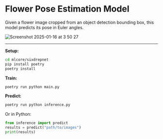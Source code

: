 # Flower Pose Estimation Model

Given a flower image cropped from an object detection bounding box, this model predicts its pose in Euler angles.

![Screenshot 2025-01-16 at 3 50 27](https://github.com/user-attachments/assets/708dd44c-d32e-4f18-b342-80d50316c640)


---

**Setup:**
```bash
cd mlcore/sixdrepnet
pip install poetry
poetry install
```

**Train:**
```bash
poetry run python main.py
```

**Predict:**
```bash
poetry run python inference.py
```

Or in Python:
```python
from inference import predict
results = predict("path/to/images")
print(results)
```
